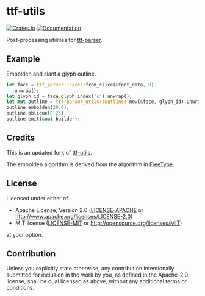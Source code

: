 # ttf-utils

[![Crates.io](https://img.shields.io/crates/v/ttf-parser-utils.svg)](https://crates.io/crates/ttf-parser-utils)
[![Documentation](https://docs.rs/ttf-parser-utils/badge.svg)](https://docs.rs/ttf-parser-utils)

Post-processing utilities for [ttf-parser](https://github.com/RazrFalcon/ttf-parser).

## Example

Embolden and slant a glyph outline.

```rust
let face = ttf_parser::Face::from_slice(&font_data, 0)
  .unwrap();
let glyph_id = face.glyph_index('c').unwrap();
let mut outline = ttf_parser_utils::Outline::new(&face, glyph_id).unwrap();
outline.embolden(20.0);
outline.oblique(0.25);
outline.emit(&mut builder);
```

## Credits

This is an updated fork of [ttf-utils](https://github.com/chrsan/ttf-utils).

The embolden algorithm is derived from the algorithm in
[FreeType](https://www.freetype.org).

## License

Licensed under either of

 * Apache License, Version 2.0
   ([LICENSE-APACHE](LICENSE-APACHE) or http://www.apache.org/licenses/LICENSE-2.0)
 * MIT license
   ([LICENSE-MIT](LICENSE-MIT) or http://opensource.org/licenses/MIT)

at your option.

## Contribution

Unless you explicitly state otherwise, any contribution intentionally submitted
for inclusion in the work by you, as defined in the Apache-2.0 license, shall be
dual licensed as above, without any additional terms or conditions.
